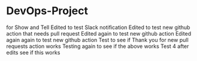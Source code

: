 # DevOps-Project
for Show and Tell
Edited to test Slack notification
Edited to test new github action that needs pull request
Edited again to test new github action
Edited again again to test new github action
Test to see if Thank you for new pull requests action works
Testing again to see if the above works
Test 4 after edits see if this works
